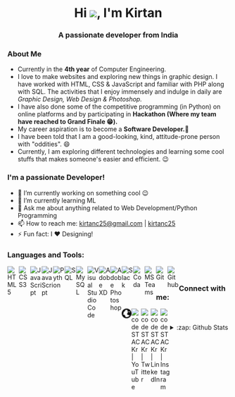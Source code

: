 
<h1 align="center">Hi <img src="https://media.giphy.com/media/hvRJCLFzcasrR4ia7z/giphy.gif" width="29px">, I'm Kirtan</h1>

<h3 align="center">A passionate developer from India</h3>

### About Me
- Currently in the **4th year** of Computer Engineering.
- I love to make websites and exploring new things in graphic design. I have worked with HTML, CSS & JavaScript and familiar with PHP along with SQL. The activities that I enjoy immensely and indulge in daily are *Graphic Design, Web Design & Photoshop.*
- I have also done some of the competitive programming (in Python) on online platforms and by participating in **Hackathon (Where my team have reached to Grand Finale 😁).**
- My career aspiration is to become a **Software Developer.**🤩
- I have been told that I am a good-looking, kind, attitude-prone person with "oddities". 😄
- Currently, I am exploring different technologies and learning some cool stuffs that makes someone's easier and efficient. 😉

### I'm a passionate Developer!
- 🔭 I’m currently working on something cool 😉
- 🌱 I’m currently learning ML
- 💬 Ask me about anything related to Web Development/Python Programming
- 📫 How to reach me: kirtanc25@gmail.com | [kirtanc25][twitter]
- ⚡ Fun fact: I ❤ Designing!

### Languages and Tools:
<img align="left" alt="HTML5" width="26px" src="https://simpleicons.org/icons/html5.svg" />
<img align="left" alt="CSS3" width="26px" src="https://simpleicons.org/icons/css3.svg" />
<img align="left" alt="JavaScript" width="26px" src="https://simpleicons.org/icons/javascript.svg" />
<img align="left" alt="JavaScript" width="26px" src="https://simpleicons.org/icons/jquery.svg" />
<img align="left" alt="Python" width="26px" src="https://simpleicons.org/icons/python.svg" />
<img align="left" alt="SQL" width="26px" src="https://simpleicons.org/icons/sqlite.svg" />
<img align="left" alt="MySQL" width="26px" src="https://simpleicons.org/icons/mysql.svg" />
<img align="left" alt="Visual Studio Code" width="26px" src="https://simpleicons.org/icons/visualstudiocode.svg" />
<img align="left" alt="Adobe XD" width="26px" src="https://simpleicons.org/icons/adobexd.svg" />
<img align="left" alt="Adobe Photoshop" width="26px" src="https://simpleicons.org/icons/adobephotoshop.svg" />
<img align="left" alt="Slack" width="26px" src="https://simpleicons.org/icons/slack.svg" />
<img align="left" alt="Coda" width="26px" src="https://simpleicons.org/icons/coda.svg" />
<img align="left" alt="MS Teams" width="26px" src="https://simpleicons.org/icons/microsoftteams.svg" />
<img align="left" alt="Git" width="26px" src="https://simpleicons.org/icons/git.svg" />
<img align="left" alt="Github" width="26px" src="https://simpleicons.org/icons/github.svg" />

<br/>

### Connect with me:

[<img align="left" alt="codeSTACKr.com" width="22px" src="https://raw.githubusercontent.com/iconic/open-iconic/master/svg/globe.svg" />][website]
[<img align="left" alt="codeSTACKr | YouTube" width="22px" src="https://cdn.jsdelivr.net/npm/simple-icons@v3/icons/youtube.svg" />][youtube]
[<img align="left" alt="codeSTACKr | Twitter" width="22px" src="https://cdn.jsdelivr.net/npm/simple-icons@v3/icons/twitter.svg" />][twitter]
[<img align="left" alt="codeSTACKr | LinkedIn" width="22px" src="https://cdn.jsdelivr.net/npm/simple-icons@v3/icons/linkedin.svg" />][linkedin]
[<img align="left" alt="codeSTACKr | Instagram" width="22px" src="https://cdn.jsdelivr.net/npm/simple-icons@v3/icons/instagram.svg" />][instagram]

<br/>
<br/> 

<details>
  <summary>:zap: Github Stats</summary>

  <img align="left" alt="Kirtan's Github Stats" src="https://github-readme-stats.kirtanc25.vercel.app//api?username=kirtanc25&show_icons=true&hide_border=true" />

</details>


[website]: https://kirtanc25.github.io/
[twitter]: https://twitter.com/kirtanc25
[youtube]: https://www.youtube.com/channel/UChxxGHTa3H1kQJAZXS1BRmA
[instagram]: https://www.instagram.com/royalk2c/
[linkedin]: https://linkedin.com/in/kirtanc25



<!--
**kirtanc25/kirtanc25** is a ✨ _special_ ✨ repository because its `README.md` (this file) appears on your GitHub profile.

Here are some ideas to get you started:

- 🔭 I’m currently working on ...
- 🌱 I’m currently learning ...
- 👯 I’m looking to collaborate on ...
- 🤔 I’m looking for help with ...
- 💬 Ask me about ...
- 📫 How to reach me: ...
- 😄 Pronouns: ...
- ⚡ Fun fact: ...
-->
